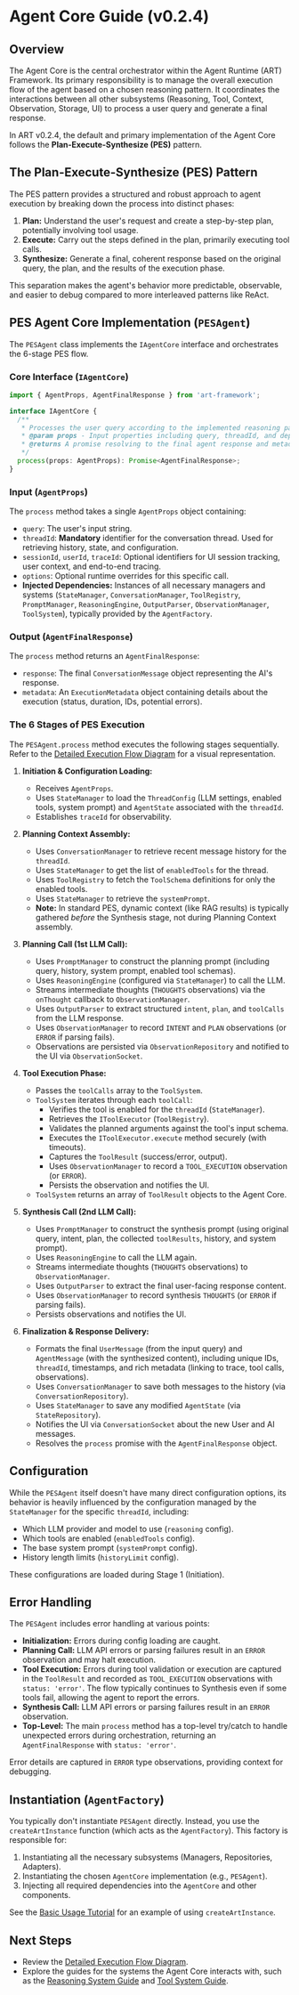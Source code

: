 # Agent Core Guide (v0.2.4)

## Overview

The Agent Core is the central orchestrator within the Agent Runtime (ART) Framework. Its primary responsibility is to manage the overall execution flow of the agent based on a chosen reasoning pattern. It coordinates the interactions between all other subsystems (Reasoning, Tool, Context, Observation, Storage, UI) to process a user query and generate a final response.

In ART v0.2.4, the default and primary implementation of the Agent Core follows the **Plan-Execute-Synthesize (PES)** pattern.

## The Plan-Execute-Synthesize (PES) Pattern

The PES pattern provides a structured and robust approach to agent execution by breaking down the process into distinct phases:

1.  **Plan:** Understand the user's request and create a step-by-step plan, potentially involving tool usage.
2.  **Execute:** Carry out the steps defined in the plan, primarily executing tool calls.
3.  **Synthesize:** Generate a final, coherent response based on the original query, the plan, and the results of the execution phase.

This separation makes the agent's behavior more predictable, observable, and easier to debug compared to more interleaved patterns like ReAct.

## PES Agent Core Implementation (`PESAgent`)

The `PESAgent` class implements the `IAgentCore` interface and orchestrates the 6-stage PES flow.

### Core Interface (`IAgentCore`)

```typescript
import { AgentProps, AgentFinalResponse } from 'art-framework';

interface IAgentCore {
  /**
   * Processes the user query according to the implemented reasoning pattern.
   * @param props - Input properties including query, threadId, and dependencies.
   * @returns A promise resolving to the final agent response and metadata.
   */
  process(props: AgentProps): Promise<AgentFinalResponse>;
}
```

### Input (`AgentProps`)

The `process` method takes a single `AgentProps` object containing:

*   `query`: The user's input string.
*   `threadId`: **Mandatory** identifier for the conversation thread. Used for retrieving history, state, and configuration.
*   `sessionId`, `userId`, `traceId`: Optional identifiers for UI session tracking, user context, and end-to-end tracing.
*   `options`: Optional runtime overrides for this specific call.
*   **Injected Dependencies:** Instances of all necessary managers and systems (`StateManager`, `ConversationManager`, `ToolRegistry`, `PromptManager`, `ReasoningEngine`, `OutputParser`, `ObservationManager`, `ToolSystem`), typically provided by the `AgentFactory`.

### Output (`AgentFinalResponse`)

The `process` method returns an `AgentFinalResponse`:

*   `response`: The final `ConversationMessage` object representing the AI's response.
*   `metadata`: An `ExecutionMetadata` object containing details about the execution (status, duration, IDs, potential errors).

### The 6 Stages of PES Execution

The `PESAgent.process` method executes the following stages sequentially. Refer to the [Detailed Execution Flow Diagram](../../../ART-Concept/ART-Execution-Flow-v0.2.4.html) for a visual representation.

1.  **Initiation & Configuration Loading:**
    *   Receives `AgentProps`.
    *   Uses `StateManager` to load the `ThreadConfig` (LLM settings, enabled tools, system prompt) and `AgentState` associated with the `threadId`.
    *   Establishes `traceId` for observability.

2.  **Planning Context Assembly:**
    *   Uses `ConversationManager` to retrieve recent message history for the `threadId`.
    *   Uses `StateManager` to get the list of `enabledTools` for the thread.
    *   Uses `ToolRegistry` to fetch the `ToolSchema` definitions for only the enabled tools.
    *   Uses `StateManager` to retrieve the `systemPrompt`.
    *   **Note:** In standard PES, dynamic context (like RAG results) is typically gathered *before* the Synthesis stage, not during Planning Context assembly.

3.  **Planning Call (1st LLM Call):**
    *   Uses `PromptManager` to construct the planning prompt (including query, history, system prompt, enabled tool schemas).
    *   Uses `ReasoningEngine` (configured via `StateManager`) to call the LLM.
    *   Streams intermediate thoughts (`THOUGHTS` observations) via the `onThought` callback to `ObservationManager`.
    *   Uses `OutputParser` to extract structured `intent`, `plan`, and `toolCalls` from the LLM response.
    *   Uses `ObservationManager` to record `INTENT` and `PLAN` observations (or `ERROR` if parsing fails).
    *   Observations are persisted via `ObservationRepository` and notified to the UI via `ObservationSocket`.

4.  **Tool Execution Phase:**
    *   Passes the `toolCalls` array to the `ToolSystem`.
    *   `ToolSystem` iterates through each `toolCall`:
        *   Verifies the tool is enabled for the `threadId` (`StateManager`).
        *   Retrieves the `IToolExecutor` (`ToolRegistry`).
        *   Validates the planned arguments against the tool's input schema.
        *   Executes the `IToolExecutor.execute` method securely (with timeouts).
        *   Captures the `ToolResult` (success/error, output).
        *   Uses `ObservationManager` to record a `TOOL_EXECUTION` observation (or `ERROR`).
        *   Persists the observation and notifies the UI.
    *   `ToolSystem` returns an array of `ToolResult` objects to the Agent Core.

5.  **Synthesis Call (2nd LLM Call):**
    *   Uses `PromptManager` to construct the synthesis prompt (using original query, intent, plan, the collected `toolResults`, history, and system prompt).
    *   Uses `ReasoningEngine` to call the LLM again.
    *   Streams intermediate thoughts (`THOUGHTS` observations) to `ObservationManager`.
    *   Uses `OutputParser` to extract the final user-facing response content.
    *   Uses `ObservationManager` to record synthesis `THOUGHTS` (or `ERROR` if parsing fails).
    *   Persists observations and notifies the UI.

6.  **Finalization & Response Delivery:**
    *   Formats the final `UserMessage` (from the input query) and `AgentMessage` (with the synthesized content), including unique IDs, `threadId`, timestamps, and rich metadata (linking to trace, tool calls, observations).
    *   Uses `ConversationManager` to save both messages to the history (via `ConversationRepository`).
    *   Uses `StateManager` to save any modified `AgentState` (via `StateRepository`).
    *   Notifies the UI via `ConversationSocket` about the new User and AI messages.
    *   Resolves the `process` promise with the `AgentFinalResponse` object.

## Configuration

While the `PESAgent` itself doesn't have many direct configuration options, its behavior is heavily influenced by the configuration managed by the `StateManager` for the specific `threadId`, including:

*   Which LLM provider and model to use (`reasoning` config).
*   Which tools are enabled (`enabledTools` config).
*   The base system prompt (`systemPrompt` config).
*   History length limits (`historyLimit` config).

These configurations are loaded during Stage 1 (Initiation).

## Error Handling

The `PESAgent` includes error handling at various points:

*   **Initialization:** Errors during config loading are caught.
*   **Planning Call:** LLM API errors or parsing failures result in an `ERROR` observation and may halt execution.
*   **Tool Execution:** Errors during tool validation or execution are captured in the `ToolResult` and recorded as `TOOL_EXECUTION` observations with `status: 'error'`. The flow typically continues to Synthesis even if some tools fail, allowing the agent to report the errors.
*   **Synthesis Call:** LLM API errors or parsing failures result in an `ERROR` observation.
*   **Top-Level:** The main `process` method has a top-level try/catch to handle unexpected errors during orchestration, returning an `AgentFinalResponse` with `status: 'error'`.

Error details are captured in `ERROR` type observations, providing context for debugging.

## Instantiation (`AgentFactory`)

You typically don't instantiate `PESAgent` directly. Instead, you use the `createArtInstance` function (which acts as the `AgentFactory`). This factory is responsible for:

1.  Instantiating all the necessary subsystems (Managers, Repositories, Adapters).
2.  Instantiating the chosen `AgentCore` implementation (e.g., `PESAgent`).
3.  Injecting all required dependencies into the `AgentCore` and other components.

See the [Basic Usage Tutorial](../BasicUsage.md) for an example of using `createArtInstance`.

## Next Steps

*   Review the [Detailed Execution Flow Diagram](../../../ART-Concept/ART-Execution-Flow-v0.2.4.html).
*   Explore the guides for the systems the Agent Core interacts with, such as the [Reasoning System Guide](./ReasoningSystem.md) and [Tool System Guide](./ToolSystem.md).